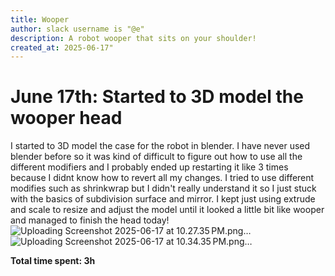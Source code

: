 ```yaml
---
title: Wooper
author: slack username is "@e"
description: A robot wooper that sits on your shoulder!
created_at: 2025-06-17"
---
```


# June 17th: Started to 3D model the wooper head

I started to 3D model the case for the robot in blender. I have never used blender before so it was kind of difficult to figure out how to use all the different modifiers and I probably ended up restarting it like 3 times because I didnt know how to revert all my changes. I tried to use different modifies such as shrinkwrap but I didn't really understand it so I just stuck with the basics of subdivision surface and mirror. I kept just using extrude and scale to resize and adjust the model until it looked a little bit like wooper and managed to finish the head today!
![Uploading Screenshot 2025-06-17 at 10.27.35 PM.png…]()
![Uploading Screenshot 2025-06-17 at 10.34.35 PM.png…]()

**Total time spent: 3h**

